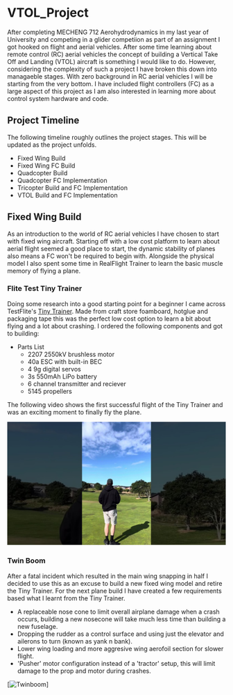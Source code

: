# VTOL_Project

After completing MECHENG 712 Aerohydrodynamics in my last year of University and competing in a glider competiion as part of an assignment I got hooked on flight and aerial vehicles. After some time learning about remote control (RC) aerial vehicles the concept of building a Vertical Take Off and Landing (VTOL) aircraft is something I would like to do. However, considering the complexity of such a project I have broken this down into managaeble stages. With zero background in RC aerial vehicles I will be starting from the very bottom. I have included flight controllers (FC) as a large aspect of this project as I am also interested in learning more about control system hardware and code. 

## Project Timeline
The following timeline roughly outlines the project stages. This will be updated as the project unfolds.

* Fixed Wing Build
* Fixed Wing FC Build
* Quadcopter Build
* Quadcopter FC Implementation
* Tricopter Build and FC Implementation
* VTOL Build and FC Implementation



## Fixed Wing Build
As an introduction to the world of RC aerial vehicles I have chosen to start with fixed wing aircraft. Starting off with a low cost platform to learn about aerial flight seemed a good place to start, the dynamic stability of planes also means a FC won't be required to begin with. Alongside the physical model I also spent some time in RealFlight Trainer to learn the basic muscle memory of flying a plane. 


### Flite Test Tiny Trainer

Doing some research into a good starting point for a beginner I came across TestFlite's [Tiny Trainer](https://www.youtube.com/watch?v=CjGE9oyF1qo&t=1s&ab_channel=FliteTest). Made from craft store foamboard, hotglue and packaging tape this was the perfect low cost option to learn a bit about flying and a lot about crashing. I ordered the following components and got to building:

* Parts List
  * 2207 2550kV brushless motor
  * 40a ESC with built-in BEC
  * 4 9g digital servos
  * 3s 550mAh LiPo battery
  * 6 channel transmitter and reciever
  * 5145 propellers
 
The following video shows the first successful flight of the Tiny Trainer and was an exciting moment to finally fly the plane.

[![Error Loading Video Thumbnail](res/Thumbnail.jpg)](https://youtu.be/ZuyZEzpiWu4)




### Twin Boom 
After a fatal incident which resulted in the main wing snapping in half I decided to use this as an excuse to build a new fixed wing model and retire the Tiny Trainer. For the next plane build I have created a few requirements based what I learnt from the Tiny Trainer.

* A replaceable nose cone to limit overall airplane damage when a crash occurs, building a new nosecone will take much less time than building a new fuselage.
* Dropping the rudder as a control surface and using just the elevator and ailerons to turn (known as yank n bank).
* Lower wing loading and more aggresive wing aerofoil section for slower flight.
* 'Pusher' motor configuration instead of a 'tractor' setup, this will limit damage to the prop and motor during crashes.

[![Twinboom](res/twinboom.JPG)]

